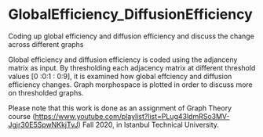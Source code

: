# GlobalEfficiency_DiffusionEfficiency
Coding up global efficiency and diffusion efficiency and discuss the change across different graphs 

Global efficiency and diffusion efficiency is coded using the adjanceny matrix as input. By thresholding each adjacency matrix at different threshold values [0 :0:1 : 0:9], it is examined how global effciency and diffusion efficiency changes.
Graph morphospace is plotted in order to discuss more on thresholded graphs. 

Please note that this work is done as an assignment of Graph Theory course (https://www.youtube.com/playlist?list=PLug43ldmRSo3MV-Jgjr30E5SpwNKkjTvJ) Fall 2020, in Istanbul Technical University.
